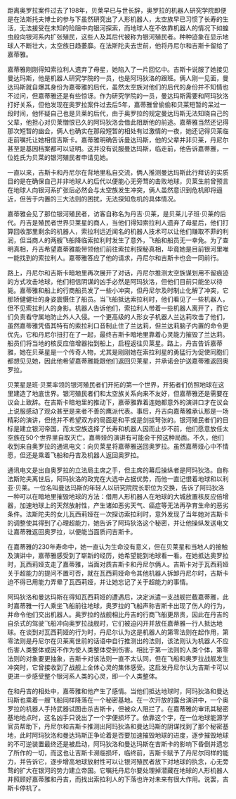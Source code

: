 距离奥罗拉案件过去了198年，贝莱早已与世长辞，奥罗拉的机器人研究学院即便是在法斯托夫博士的参与下虽然研究出了人形机器人，太空族早已习惯了长寿的生活，无法接受在未知的险阻中向银河探索，而地球人在不依靠机器人的情况下如蝗虫般向银河系内扩张殖民，这些人及其后代被称为银河殖民者。种种迹象在显示地球人不断壮大，太空族日趋萎靡。在法斯陀夫去世前，他将丹尼尔和吉斯卡留给了嘉蒂雅。

​		嘉蒂雅刚刚得知索拉利人遗弃了母星，她陷入了一片回忆中。吉斯卡说服了她接见曼达玛斯，他是机器人研究学院的一员，也是阿玛狄洛的跟班。俩人刚一见面，曼达玛斯就自爆其身份为嘉蒂雅的后代，虽然太空族对他们的后代的身份并不知情也不过问，但嘉蒂雅还是有些惊讶。作为研究学院的一员，曼达玛斯需要和阿玛狄洛打好关系，但他发现在奥罗拉案件过去后5年，嘉蒂雅曾偷偷和贝莱短暂的呆过一段时间，他怀疑自己也是贝莱的后代，由于奥罗拉的规定曼达玛斯无法知晓自己的父辈，他担心对贝莱憎恨已久的阿玛狄洛会借此阻断他的前途。嘉蒂雅当然还记得那次短暂的幽会，俩人也确实在那段短暂的相处有过激情的一夜，她还记得贝莱临走前嘱托让她相信吉斯卡。嘉蒂雅明确告诉曼达玛斯，他的父辈并非贝莱，丹尼尔甚至是基因档案都可以证明。这并没有说服曼达玛斯，临走前，他告诉嘉蒂雅，一位姓氏为贝莱的银河殖民者申请见她。

​		一直以来，吉斯卡和丹尼尔在背地里私自交流，俩人推测曼达玛斯此行拜访的实质目的是在确保自己并非地球人的后代以便能心无旁骛的击败地球，贝莱生前曾预言在地球人向银河系扩张后必然会与太空族发生冲突，俩人虽然意识到危机即将逼近，但苦于内置的三大法则的困扰，无法探知危机的具体情况。

​		嘉蒂雅会见了那位银河殖民者，访客自称名为丹吉·贝莱，是贝莱儿子班·贝莱的后代。丹吉是殖民者世界贝莱星的商人，当他们得知索拉利人遗弃了母星后，他们打算回收那里剩余的机器人，索拉利远近闻名的机器人技术可以让他们赚取不菲的利润，但当商人的两艘飞船降临索拉利时发生了意外，飞船和船员无一幸免。为了查明真相，丹吉希望嘉蒂雅能带领他们前往索拉利探秘真相，毕竟她是目前银河里唯一能找到的索拉利人。嘉蒂雅答应了他的请求，丹尼尔和吉斯卡也会一同前行。

​		路上，丹尼尔和吉斯卡暗地里再次展开了对话，丹尼尔推测太空族谋划用不留痕迹的方式攻击地球，他们相信阴谋的凶手必然是阿玛狄洛，但他们目前只能坐以待毙。嘉蒂雅和船上的行商船员发了一些小冲突，但丹尼尔及时制止化解了冲突，它那矫健健壮的身姿震慑住了船员。当飞船抵达索拉利时，他们看见了一些机器人，但不见索拉利人的身影。机器人告诉他们，索拉利人带着一些机器人离开了，而它们负责看守属地防止外人入侵。一个更高级的人形女子机器人兰达莉攻击了他们，虽然嘉蒂雅凭借其特有的索拉利口音制止住了兰达莉，但兰达莉脑子内置的命令更优先，它和丹尼尔扭打在了一起，最终吉斯卡暗地里靠着心灵能力摧毁了兰达莉。船员们将当地的核反应倍增器抬到船上，启程返往贝莱星。路上，丹吉告诉嘉蒂雅，她在贝莱星是一个传奇人物，尤其是刚刚她在索拉利星的勇猛行为促使同胞们都想见见她，因此他希望嘉蒂雅能跟他们返回贝莱星，并承诺会护送嘉蒂雅返回奥罗拉。

​		贝莱星是班·贝莱率领的银河殖民者们开拓的第一个世界，开拓者们仿照地球在这里建造了地底世界。银河殖民者们和太空族关系向来不友好，但嘉蒂雅还是需要在议会上致辞。在吉斯卡暗地里的推动下，嘉蒂雅靠着连她都意外的演讲口才在议会上说服感动了观众甚至是来者不善的鹰派代表。事后，丹吉向嘉蒂雅承认那是一场精彩的演讲，但他并不希望双方的局面是和平或是剑拔弩张的。银河殖民者们的目标是建立银河帝国，而太空族选择了长寿和机器人因而止步不前，他们愿意放任太空族在50个世界里自取灭亡。嘉蒂娅的演讲有可能会干预这种局面。不久，他们收到来自奥罗拉的通讯电文：向贝莱星将嘉蒂雅送回奥罗拉。虽然嘉蒂娅心中不情愿，但还是乘着飞船和丹吉及机器人返回奥罗拉。

​		通讯电文是出自奥罗拉的立法局主席之手，但主席的幕后操纵者是阿玛狄洛。自称法斯陀夫离世后，阿玛狄洛的政党在大选中占据优势，而他一直记恨着地球和以利亚·贝莱。一位名叫曼达玛斯的年轻人以研究院院长职位为交换，告诉了阿玛狄洛一种可以在暗地里摧毁地球的方法：借用人形机器人在地球的大城放置核反应倍增器，加速地球上的天然放射性，产生诸如恶劣天气、癌症等无法再孕育生命的恶劣条件。法斯陀夫的女儿瓦西莉娅在一次探访索拉利时，意外发现了当年她对吉斯卡的调整使其得到了心理超能力，她告诉了阿玛狄洛这个秘密，并让他操纵发送电文让嘉蒂雅返回奥罗拉，以便能当面质问吉斯卡。

​		在嘉蒂雅的230年寿命中，她一直认为生命没有意义，但在贝莱星和当地人的接触及演讲中，嘉蒂雅感受到了崭新的经历，她希望能到地球看一看。在她抵达奥罗拉时，瓦西莉娅支走了嘉蒂雅，当面对质吉斯卡和丹尼尔俩人。吉斯卡对于瓦西莉娅关于超能力的提问不置可否，就在瓦西莉娅命令其他机器人拆卸丹尼尔时，吉斯卡迫不得已用能力弄晕了瓦西莉娅，并让她忘记了关于超能力的事情。

​		阿玛狄洛和曼达玛斯在得知瓦西莉娅的遭遇后，决定派遣一支战舰拦截嘉蒂雅，此时嘉蒂雅一行人乘坐飞船前往地球，奥罗拉的飞船声称吉斯卡出现了伤人的行为，并命令他们交出机器人。奥罗拉的战舰相比丹吉的行商飞船更昂贵，因此在丹吉的自杀式的驾驶飞船冲向奥罗拉战舰时，它们被迫闪开并放任嘉蒂雅一行人抵达地球。在谈到对瓦西莉娅的行为时，丹尼尔认为这是机器人的第零法则在起作用，第零法则是丹尼尔在贝莱离世前的话语中自行推测出的法则，该法则认为机器人不应伤害人类整体或因不作为使人类整体受到伤害。相比于第一法则的人类个体，第零法则的对象要更抽象，吉斯卡对该法则一直不太认同，但在飞船和奥罗拉战舰发生冲突时，它曾接收到了战舰上全体心灵的集体感受。这启发丹尼尔认为吉斯卡可以更进一步感受整个银河系人类的心灵，即一个人类整体。

​		在和丹吉的相处中，嘉蒂雅和他产生了感情。当他们抵达地球时，阿玛狄洛和曼达玛斯也乘着一艘飞船同样降落在一个秘密基地。在一次开放的露台演讲中，一个奥罗拉的机器人手持武器试图击杀吉斯卡，但被众人阻拦了。在嘉蒂雅的审讯其秘密基地地点时，这名凶手只说出了一个字便损坏了。依靠这个字，在一位地球能源学官员帮助下，丹尼尔和吉斯卡推测出阿玛狄洛和曼达玛斯的阴谋找到了那个秘密基地，此时阿玛狄洛和曼达玛斯正争论着是否要加速摧毁地球的进度，逐步摧毁地球的不可逆装置最终还是被启动，阿玛狄洛和曼达玛斯在吉斯卡的影响下昏倒并遗忘了所作的一切，而这也让吉斯卡濒临损坏，临终前，吉斯卡赋予了丹尼尔同样的能力，并告诉它，逐步增高地球放射性可以让银河殖民者放下对地球的执念，心无旁骛的扩大在银河的势力建立帝国。它嘱托丹尼尔要处理掉潜藏在地球的人形机器人并照顾好嘉蒂雅和丹吉，而找出索拉利人的下落也许对未来有很大作用。说罢，吉斯卡停机了。
